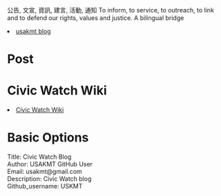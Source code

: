 
公告, 文宣, 資訊, 建言, 活動, 通知 To inform, to service, to outreach, to link and to defend our rights, values and justice. 
A bilingual bridge

<li><a href="http://classic-blog.udn.com/usakmt" > usakmt blog </a></li>

# Post






# Civic Watch Wiki
<li><a href="https://github.com/uskmt/Civic-Watch/wiki"> Civic Watch Wiki </a></li>


# Basic Options
<div>Title: Civic Watch Blog </div>
<div>Author: USAKMT GitHub User</div>
<div>Email: usakmt@gmail.com</div>
<div>Description: Civic Watch blog</div>
<div>Github_username:  USKMT</div>
